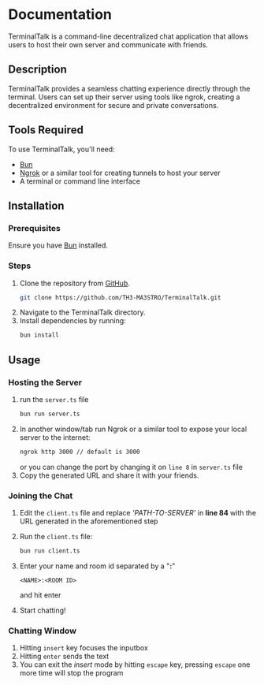 # Documentation

TerminalTalk is a command-line decentralized chat application that allows users to host their own server and communicate with friends.

## Description

TerminalTalk provides a seamless chatting experience directly through the terminal. Users can set up their server using tools like ngrok, creating a decentralized environment for secure and private conversations.

## Tools Required

To use TerminalTalk, you'll need:
- [Bun](https://bun.sh/)
- [Ngrok](https://ngrok.com) or a similar tool for creating tunnels to host your server
- A terminal or command line interface

## Installation

### Prerequisites
Ensure you have [Bun](https://bun.sh/) installed.

### Steps
1. Clone the repository from [GitHub](https://github.com/TH3-MA3STRO/TerminalTalk/).
   ```bash
   git clone https://github.com/TH3-MA3STRO/TerminalTalk.git
   ```
3. Navigate to the TerminalTalk directory.
4. Install dependencies by running:
   ```bash
   bun install
   ```

## Usage

### Hosting the Server
1. run the ```server.ts``` file
   ```bash
   bun run server.ts
   ```
2. In another window/tab run Ngrok or a similar tool to expose your local server to the internet:
   ```bash
   ngrok http 3000 // default is 3000
   ```
   or you can change the port by changing it on ```line 8``` in ```server.ts``` file
3. Copy the generated URL and share it with your friends.


### Joining the Chat
1. Edit the ```client.ts``` file and replace *'PATH-TO-SERVER'* in **line 84** with the URL generated in the aforementioned step
2. Run the ```client.ts``` file:
   ```bash
   bun run client.ts
   ```

3. Enter your name and room id separated by a "__:__"
    ```
    <NAME>:<ROOM ID>
    ```
    and hit enter
5. Start chatting!
   
### Chatting Window

1. Hitting ```insert``` key focuses the inputbox
2. Hitting ```enter``` sends the text
3. You can exit the _insert_ mode by hitting ```escape``` key, pressing ```escape``` one more time will stop the program



